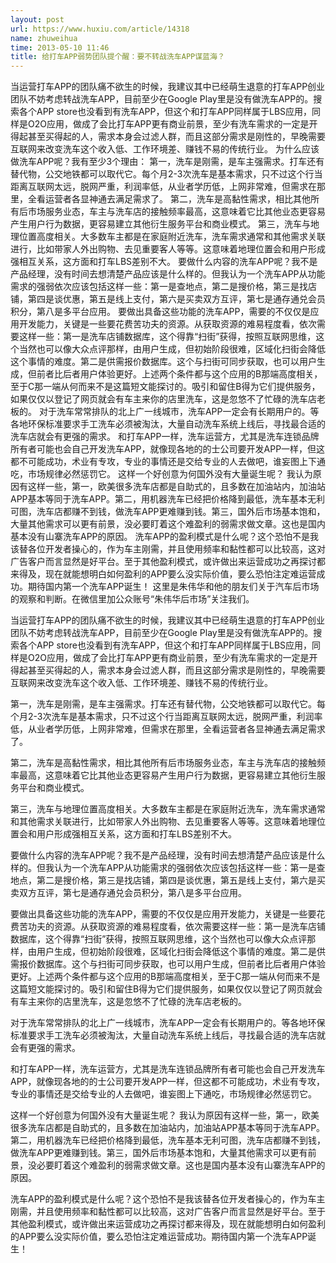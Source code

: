 ```yaml
---
layout: post
url: https://www.huxiu.com/article/14318
name: zhuweihua
time: 2013-05-10 11:46
title: 给打车APP弱势团队提个醒：要不转战洗车APP谋蓝海？
---
```

当运营打车APP的团队痛不欲生的时候，我建议其中已经萌生退意的打车APP创业团队不妨考虑转战洗车APP，目前至少在Google Play里是没有做洗车APP的。搜索各个APP store也没看到有洗车APP，但这个和打车APP同样属于LBS应用，同样是O2O应用，做成了会比打车APP更有商业前景，至少有洗车需求的一定是开得起甚至买得起的人，需求本身会过滤人群，而且这部分需求是刚性的，早晚需要互联网来改变洗车这个收入低、工作环境差、赚钱不易的传统行业。 为什么应该做洗车APP呢？我有至少3个理由： 第一，洗车是刚需，是车主强需求。打车还有替代物，公交地铁都可以取代它。每个月2-3次洗车是基本需求，只不过这个行当距离互联网太远，脱网严重，利润率低，从业者学历低，上网非常难，但需求在那里，全看运营者各显神通去满足需求了。 第二，洗车是高黏性需求，相比其他所有后市场服务业态，车主与洗车店的接触频率最高，这意味着它比其他业态更容易产生用户行为数据，更容易建立其他衍生服务平台和商业模式。 第三，洗车与地理位置高度相关。大多数车主都是在家庭附近洗车，洗车需求通常和其他需求关联进行，比如带家人外出购物、去见重要客人等等。这意味着地理位置会和用户形成强相互关系，这方面和打车LBS差别不大。 要做什么内容的洗车APP呢？我不是产品经理，没有时间去想清楚产品应该是什么样的。但我认为一个洗车APP从功能需求的强弱依次应该包括这样一些：第一是查地点，第二是搜价格，第三是找店铺，第四是谈优惠，第五是线上支付，第六是买卖双方互评，第七是通存通兑会员积分，第八是多平台应用。 要做出具备这些功能的洗车APP，需要的不仅仅是应用开发能力，关键是一些要花费苦功夫的资源。从获取资源的难易程度看，依次需要这样一些：第一是洗车店铺数据库，这个得靠“扫街”获得，按照互联网思维，这个当然也可以像大众点评那样，由用户生成，但初始阶段很难，区域化扫街会降低这个事情的难度。第二是供需报价数据库。这个与扫街可同步获取，也可以用户生成，但前者比后者用户体验更好。上述两个条件都与这个应用的B那端高度相关，至于C那一端从何而来不是这篇短文能探讨的。吸引和留住B得为它们提供服务，如果仅仅以登记了网页就会有车主来你的店里洗车，这是忽悠不了忙碌的洗车店老板的。 对于洗车常常排队的北上广一线城市，洗车APP一定会有长期用户的。等各地环保标准要求手工洗车必须被淘汰，大量自动洗车系统上线后，寻找最合适的洗车店就会有更强的需求。 和打车APP一样，洗车运营方，尤其是洗车连锁品牌所有者可能也会自己开发洗车APP，就像现各地的的士公司要开发APP一样，但这都不可能成功，术业有专攻，专业的事情还是交给专业的人去做吧，谁妄图上下通吃，市场规律必然惩罚它。 这样一个好创意为何国外没有大量诞生呢？ 我认为原因有这样一些，第一，欧美很多洗车店都是自助式的，且多数在加油站内，加油站APP基本等同于洗车APP。第二，用机器洗车已经把价格降到最低，洗车基本无利可图，洗车店都赚不到钱，做洗车APP更难赚到钱。第三，国外后市场基本饱和，大量其他需求可以更有前景，没必要盯着这个难盈利的弱需求做文章。这也是国内基本没有山寨洗车APP的原因。 洗车APP的盈利模式是什么呢？这个恐怕不是我该替各位开发者操心的，作为车主刚需，并且使用频率和黏性都可以比较高，这对广告客户而言显然是好平台。至于其他盈利模式，或许做出来运营成功之再探讨都来得及，现在就能想明白如何盈利的APP要么没实际价值，要么恐怕注定难运营成功。期待国内第一个洗车APP诞生！ 这里是朱伟华和他的朋友们关于汽车后市场的观察和判断。在微信里加公众账号“朱伟华后市场”关注我们。

当运营打车APP的团队痛不欲生的时候，我建议其中已经萌生退意的打车APP创业团队不妨考虑转战洗车APP，目前至少在Google Play里是没有做洗车APP的。搜索各个APP store也没看到有洗车APP，但这个和打车APP同样属于LBS应用，同样是O2O应用，做成了会比打车APP更有商业前景，至少有洗车需求的一定是开得起甚至买得起的人，需求本身会过滤人群，而且这部分需求是刚性的，早晚需要互联网来改变洗车这个收入低、工作环境差、赚钱不易的传统行业。

第一，洗车是刚需，是车主强需求。打车还有替代物，公交地铁都可以取代它。每个月2-3次洗车是基本需求，只不过这个行当距离互联网太远，脱网严重，利润率低，从业者学历低，上网非常难，但需求在那里，全看运营者各显神通去满足需求了。

第二，洗车是高黏性需求，相比其他所有后市场服务业态，车主与洗车店的接触频率最高，这意味着它比其他业态更容易产生用户行为数据，更容易建立其他衍生服务平台和商业模式。

第三，洗车与地理位置高度相关。大多数车主都是在家庭附近洗车，洗车需求通常和其他需求关联进行，比如带家人外出购物、去见重要客人等等。这意味着地理位置会和用户形成强相互关系，这方面和打车LBS差别不大。

要做什么内容的洗车APP呢？我不是产品经理，没有时间去想清楚产品应该是什么样的。但我认为一个洗车APP从功能需求的强弱依次应该包括这样一些：第一是查地点，第二是搜价格，第三是找店铺，第四是谈优惠，第五是线上支付，第六是买卖双方互评，第七是通存通兑会员积分，第八是多平台应用。

要做出具备这些功能的洗车APP，需要的不仅仅是应用开发能力，关键是一些要花费苦功夫的资源。从获取资源的难易程度看，依次需要这样一些：第一是洗车店铺数据库，这个得靠“扫街”获得，按照互联网思维，这个当然也可以像大众点评那样，由用户生成，但初始阶段很难，区域化扫街会降低这个事情的难度。第二是供需报价数据库。这个与扫街可同步获取，也可以用户生成，但前者比后者用户体验更好。上述两个条件都与这个应用的B那端高度相关，至于C那一端从何而来不是这篇短文能探讨的。吸引和留住B得为它们提供服务，如果仅仅以登记了网页就会有车主来你的店里洗车，这是忽悠不了忙碌的洗车店老板的。

对于洗车常常排队的北上广一线城市，洗车APP一定会有长期用户的。等各地环保标准要求手工洗车必须被淘汰，大量自动洗车系统上线后，寻找最合适的洗车店就会有更强的需求。

和打车APP一样，洗车运营方，尤其是洗车连锁品牌所有者可能也会自己开发洗车APP，就像现各地的的士公司要开发APP一样，但这都不可能成功，术业有专攻，专业的事情还是交给专业的人去做吧，谁妄图上下通吃，市场规律必然惩罚它。

这样一个好创意为何国外没有大量诞生呢？ 我认为原因有这样一些，第一，欧美很多洗车店都是自助式的，且多数在加油站内，加油站APP基本等同于洗车APP。第二，用机器洗车已经把价格降到最低，洗车基本无利可图，洗车店都赚不到钱，做洗车APP更难赚到钱。第三，国外后市场基本饱和，大量其他需求可以更有前景，没必要盯着这个难盈利的弱需求做文章。这也是国内基本没有山寨洗车APP的原因。

洗车APP的盈利模式是什么呢？这个恐怕不是我该替各位开发者操心的，作为车主刚需，并且使用频率和黏性都可以比较高，这对广告客户而言显然是好平台。至于其他盈利模式，或许做出来运营成功之再探讨都来得及，现在就能想明白如何盈利的APP要么没实际价值，要么恐怕注定难运营成功。期待国内第一个洗车APP诞生！

